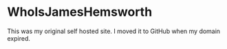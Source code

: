 # WhoIsJamesHemsworth
This was my original self hosted site. I moved it to GitHub when my domain expired. 
